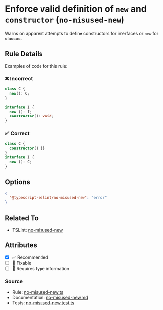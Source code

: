 # Enforce valid definition of `new` and `constructor` (`no-misused-new`)

Warns on apparent attempts to define constructors for interfaces or `new` for classes.

## Rule Details

Examples of code for this rule:

<!--tabs-->

### ❌ Incorrect

```ts
class C {
  new(): C;
}

interface I {
  new (): I;
  constructor(): void;
}
```

### ✅ Correct

```ts
class C {
  constructor() {}
}
interface I {
  new (): C;
}
```

## Options

```json
{
  "@typescript-eslint/no-misused-new": "error"
}
```

## Related To

- TSLint: [no-misused-new](https://palantir.github.io/tslint/rules/no-misused-new/)

## Attributes

- [x] ✅ Recommended
- [ ] 🔧 Fixable
- [ ] 💭 Requires type information

### Source

- Rule: [no-misused-new.ts](https://github.com/typescript-eslint/typescript-eslint/blob/main/packages/eslint-plugin/src/rules/no-misused-new.ts)
- Documentation: [no-misused-new.md](https://github.com/typescript-eslint/typescript-eslint/blob/main/packages/eslint-plugin/docs/rules/no-misused-new.md)
- Tests: [no-misused-new.test.ts](https://github.com/typescript-eslint/typescript-eslint/blob/main/packages/eslint-plugin/tests/rules/no-misused-new.test.ts)

